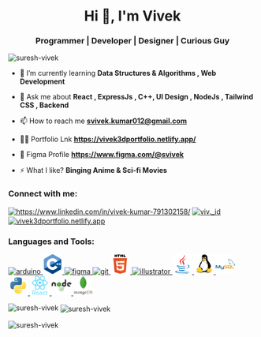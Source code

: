 <h1 align="center">Hi 👋, I'm Vivek</h1>
<h3 align="center">Programmer | Developer | Designer | Curious Guy</h3>

<p align="left"> <img src="https://komarev.com/ghpvc/?username=suresh-vivek&label=Profile%20views&color=0e75b6&style=flat" alt="suresh-vivek" /> </p>

- 🌱 I’m currently learning **Data Structures & Algorithms , Web Development**

- 💬 Ask me about **React , ExpressJs , C++, UI Design , NodeJs , Tailwind CSS , Backend**

- 📫 How to reach me **svivek.kumar012@gmail.com**

- 👨‍💻 Portfolio Lnk **https://vivek3dportfolio.netlify.app/**

- 🎨 Figma Profile **https://www.figma.com/@svivek**

- ⚡ What I like? **Binging Anime & Sci-fi Movies**

<h3 align="left">Connect with me:</h3>
<p align="left">
<a href="https://linkedin.com/in/vivek kumar" target="blank"><img align="center" src="https://raw.githubusercontent.com/rahuldkjain/github-profile-readme-generator/master/src/images/icons/Social/linked-in-alt.svg" alt="https://www.linkedin.com/in/vivek-kumar-791302158/" height="30" width="40" /></a>
<a href="https://instagram.com/viv._id" target="blank"><img align="center" src="https://raw.githubusercontent.com/rahuldkjain/github-profile-readme-generator/master/src/images/icons/Social/instagram.svg" alt="viv._id" height="30" width="40" /></a>
<a href="https://vivek3dportfolio.netlify.app/" target="blank"><img align="center" src="https://avatars.githubusercontent.com/u/64722627?v=4" alt="vivek3dportfolio.netlify.app" height="30" width="40"/> </a>
</p>

<h3 align="left">Languages and Tools:</h3>
<p align="left"> <a href="https://www.arduino.cc/" target="_blank"> <img src="https://cdn.worldvectorlogo.com/logos/arduino-1.svg" alt="arduino" width="40" height="40"/> </a> <a href="https://www.w3schools.com/cpp/" target="_blank"> <img src="https://raw.githubusercontent.com/devicons/devicon/master/icons/cplusplus/cplusplus-original.svg" alt="cplusplus" width="40" height="40"/> </a> <a href="https://www.figma.com/" target="_blank"> <img src="https://www.vectorlogo.zone/logos/figma/figma-icon.svg" alt="figma" width="40" height="40"/> </a> <a href="https://git-scm.com/" target="_blank"> <img src="https://www.vectorlogo.zone/logos/git-scm/git-scm-icon.svg" alt="git" width="40" height="40"/> </a> <a href="https://www.w3.org/html/" target="_blank"> <img src="https://raw.githubusercontent.com/devicons/devicon/master/icons/html5/html5-original-wordmark.svg" alt="html5" width="40" height="40"/> </a> <a href="https://www.adobe.com/in/products/illustrator.html" target="_blank"> <img src="https://www.vectorlogo.zone/logos/adobe_illustrator/adobe_illustrator-icon.svg" alt="illustrator" width="40" height="40"/> </a> <a href="https://www.java.com" target="_blank"> <img src="https://raw.githubusercontent.com/devicons/devicon/master/icons/java/java-original.svg" alt="java" width="40" height="40"/> </a> <a href="https://www.linux.org/" target="_blank"> <img src="https://raw.githubusercontent.com/devicons/devicon/master/icons/linux/linux-original.svg" alt="linux" width="40" height="40"/> </a> <a href="https://www.mysql.com/" target="_blank"> <img src="https://raw.githubusercontent.com/devicons/devicon/master/icons/mysql/mysql-original-wordmark.svg" alt="mysql" width="40" height="40"/> </a> <a href="https://www.python.org" target="_blank"> <img src="https://raw.githubusercontent.com/devicons/devicon/master/icons/python/python-original.svg" alt="python" width="40" height="40"/> </a> 
<a href="https://react.dev/" target ="_blank"> <img src="https://raw.githubusercontent.com/devicons/devicon/master/icons/react/react-original-wordmark.svg" alt="react" width="40" height="40"/> </a>
<a href="https://nodejs.org/en" target="_blank"> <img src="https://raw.githubusercontent.com/devicons/devicon/master/icons/nodejs/nodejs-original-wordmark.svg" alt="nodejs" width="40" height="40"/> </a>
<a href="https://www.mongodb.com/" target="_blank"> <img src="https://raw.githubusercontent.com/devicons/devicon/master/icons/mongodb/mongodb-original-wordmark.svg" alt="mongodb" width="40" height="40"/></a></p>

<p><img align="left" src="https://github-readme-stats.vercel.app/api/top-langs?username=suresh-vivek&show_icons=true&locale=en&layout=compact" alt="suresh-vivek" /></p>

<p>&nbsp;<img align="center" src="https://github-readme-stats.vercel.app/api?username=suresh-vivek&show_icons=true&locale=en" alt="suresh-vivek" /></p>

<p><img align="center" src="https://github-readme-streak-stats.herokuapp.com/?user=suresh-vivek&" alt="suresh-vivek" /></p>
